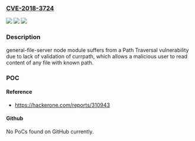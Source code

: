 ### [CVE-2018-3724](https://cve.mitre.org/cgi-bin/cvename.cgi?name=CVE-2018-3724)
![](https://img.shields.io/static/v1?label=Product&message=general-file-server%20node%20module&color=blue)
![](https://img.shields.io/static/v1?label=Version&message=n%2Fa&color=blue)
![](https://img.shields.io/static/v1?label=Vulnerability&message=Path%20Traversal%20(CWE-22)&color=brighgreen)

### Description

general-file-server node module suffers from a Path Traversal vulnerability due to lack of validation of currpath, which allows a malicious user to read content of any file with known path.

### POC

#### Reference
- https://hackerone.com/reports/310943

#### Github
No PoCs found on GitHub currently.

